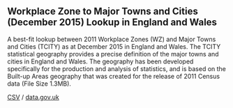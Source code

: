 ## Workplace Zone to Major Towns and Cities (December 2015) Lookup in England and Wales

A best-fit lookup between 2011 Workplace Zones (WZ) and Major Towns and Cities (TCITY) as at December 2015 in England and Wales. The TCITY statistical geography provides a precise definition of the major towns and cities in England and Wales. The geography has been developed specifically for the production and analysis of statistics, and is based on the Built-up Areas geography that was created for the release of 2011 Census data (File Size 1.3MB).

[CSV](../csv/060.csv) / [data.gov.uk](https://data.gov.uk/dataset/0b3d08e8-e408-4a66-bb33-14f5c81a4406/workplace-zone-to-major-towns-and-cities-december-2015-lookup-in-england-and-wales)


